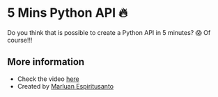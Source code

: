 # 5 Mins Python API 🔥

Do you think that is possible to create a Python API in 5 minutes? 😱 Of course!!!

## More information

- Check the video [here](https://youtu.be/wWXILAcvx00)
- Created by [Marluan Espiritusanto](https://twitter.com/marluanguerrero)
